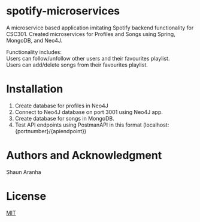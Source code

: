 # spotify-microservices

A microservice based application imitating Spotify backend functionality for CSC301. Created microservices for Profiles and Songs using Spring, MongoDB, and Neo4J. 

Functionality includes:<br>
Users can follow/unfollow other users and their favourites playlist. <br>
Users can add/delete songs from their favourites playlist. 

# Installation 
1. Create database for profiles in Neo4J
2. Connect to Neo4J database on port 3001 using Neo4J app.
3. Create database for songs in MongoDB.
4. Test API endpoints using PostmanAPI in this format (localhost:{portnumber}/{apiendpoint})

# Authors and Acknowledgment 
Shaun Aranha


# License 
[MIT](https://choosealicense.com/licenses/mit/)
